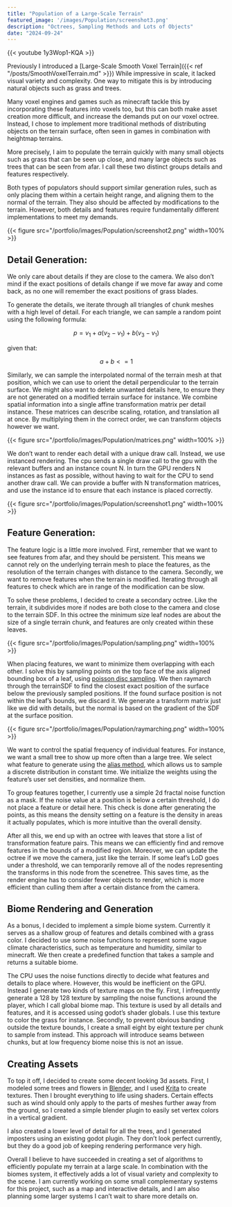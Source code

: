 ```yaml
---
title: "Population of a Large-Scale Terrain"
featured_image: '/images/Population/screenshot3.png'
description: "Octrees, Sampling Methods and Lots of Objects"
date: "2024-09-24"
---
```


{{< youtube 1y3Wop1-KQA >}}

Previously I introduced a [Large-Scale Smooth Voxel Terrain]({{< ref "/posts/SmoothVoxelTerrain.md" >}}) While impressive in scale, it lacked visual variety and complexity. One way to mitigate this is by introducing natural objects such as grass and trees. 

Many voxel engines and games such as minecraft tackle this by incorporating these features into voxels too, but this can both make asset creation more difficult, and increase the demands put on our voxel octree. Instead, I chose to implement more traditional methods of distributing objects on the terrain surface, often seen in games in combination with heightmap terrains.


More precisely, I aim to populate the terrain quickly with many small objects such as grass that can be seen up close, and many large objects such as trees that can be seen from afar. I call these two distinct groups details and features respectively. 

Both types of populators should support similar generation rules, such as only placing them within a certain height range, and aligning them to the normal of the terrain. They also should be affected by modifications to the terrain. However, both details and features require fundamentally different implementations to meet my demands.




{{< figure src="/portfolio/images/Population/screenshot2.png" width=100% >}}

## Detail Generation:

We only care about details if they are close to the camera. We also don’t mind if the exact positions of details change if we move far away and come back, as no one will remember the exact positions of grass blades.


To generate the details, we iterate through all triangles of chunk meshes with a high level of detail. For each triangle, we can sample a random point using the following formula:

$$ p = v_1 + a(v_2 - v_1) + b(v_3 - v_1)$$

given that:

$$a + b <= 1$$

Similarly, we can sample the interpolated normal of the terrain mesh at that position, which we can use to orient the detail perpendicular to the terrain surface. We might also want to delete unwanted details here, to ensure they are not generated on a modified terrain surface for instance. We combine spatial information into a single affine transformation matrix per detail instance. These matrices can describe scaling, rotation, and translation all at once. By multiplying them in the correct order, we can transform objects however we want.

{{< figure src="/portfolio/images/Population/matrices.png" width=100% >}}

We don’t want to render each detail with a unique draw call. Instead, we use instanced rendering. The cpu sends a single draw call to the gpu with the relevant buffers and an instance count N. In turn the GPU renders N instances as fast as possible, without having to wait for the CPU to send another draw call. We can provide a buffer with N transformation matrices, and use the instance id to ensure that each instance is placed correctly.



{{< figure src="/portfolio/images/Population/screenshot1.png" width=100% >}}

## Feature Generation:

The feature logic is a little more involved. First, remember that we want to see features from afar, and they should be persistent. This means we cannot rely on the underlying terrain mesh to place the features, as the resolution of the terrain changes with distance to the camera. Secondly, we want to remove features when the terrain is modified. Iterating through all features to check which are in range of the modification can be slow.

To solve these problems, I decided to create a secondary octree. Like the terrain, it subdivides more if nodes are both close to the camera and close to the terrain SDF. 
In this octree the minimum size leaf nodes are about the size of a single terrain chunk, and features are only created within these leaves.


{{< figure src="/portfolio/images/Population/sampling.png" width=100% >}}

When placing features, we want to minimize them overlapping with each other. I solve this by sampling points on the top face of the axis aligned bounding box of a leaf, using [poisson disc sampling](https://www.jasondavies.com/poisson-disc/). We then raymarch through the terrainSDF to find the closest exact position of the surface below the previously sampled positions. If the found surface position is not within the leaf’s bounds, we discard it. We generate a transform matrix just like we did with details, but the normal is based on the gradient of the SDF at the surface position. 

{{< figure src="/portfolio/images/Population/raymarching.png" width=100% >}}

We want to control the spatial frequency of individual features. For instance, we want a small tree to show up more often than a large tree. We select what feature to generate using the [alias method](https://en.wikipedia.org/wiki/Alias_method), which allows us to sample a discrete distribution in constant time. We initialize the weights using the feature’s user set densities, and normalize them. 

To group features together, I currently use a simple 2d fractal noise function as a mask. If the noise value at a position is below a certain threshold, I do not place a feature or detail here.  This check is done after generating the points, as this means the density setting on a feature is the density in areas it actually populates, which is more intuitive than the overall density. 

After all this, we end up with an octree with leaves that store a list of transformation feature pairs. This means we can efficiently find and remove features in the bounds of a modified region. Moreover, we can update the octree if we move the camera, just like the terrain. If some leaf’s LoD goes under a threshold, we can temporarily remove all of the nodes representing the transforms in this node from the scenetree. This saves time, as the render engine has to consider fewer objects to render, which is more efficient than culling them after a certain distance from the camera.



## Biome Rendering and Generation

As a bonus, I decided to implement a simple biome system. Currently it serves as a shallow group of features and details combined with a grass color. I decided to use some noise functions to represent some vague climate characteristics, such as temperature and humidity, similar to minecraft. We then create a predefined function that takes a sample and returns a suitable biome.


The CPU uses the noise functions directly to decide what features and details to place where. However, this would be inefficient on the GPU. Instead I generate two kinds of texture maps on the fly. First, I infrequently generate a 128 by 128 texture by sampling the noise functions around the player, which I call global biome map. This texture is used by all details and features, and it is accessed using godot’s shader globals. I use this texture to color the grass for instance. Secondly, to prevent obvious banding outside the texture bounds, I create a small eight by eight texture per chunk to sample from instead. This approach will introduce seams between chunks, but at low frequency biome noise this is not an issue.


## Creating Assets

To top it off, I decided to create some decent looking 3d assets. First, I modeled some trees and flowers in [Blender](https://www.blender.org/), and I used [Krita](https://krita.org/en/) to create textures. Then I brought everything to life using shaders. Certain effects such as wind should only apply to the parts of meshes further away from the ground, so I created a simple blender plugin to easily set vertex colors in a vertical gradient.



I also created a lower level of detail for all the trees, and I generated imposters using an existing godot plugin. They don’t look perfect currently, but they do a good job of keeping rendering performance very high.


Overall I believe to have succeeded in creating a set of algorithms to efficiently populate my terrain at a large scale. In combination with the biomes system, it effectively adds a lot of visual variety and complexity to the scene. I am currently working on some small complementary systems for this project, such as a map and interactive details, and I am also planning some larger systems I can’t wait to share more details on.

